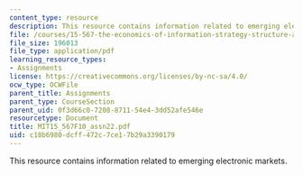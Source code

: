 ```yaml
---
content_type: resource
description: This resource contains information related to emerging electronic markets.
file: /courses/15-567-the-economics-of-information-strategy-structure-and-pricing-fall-2010/c18b6980dcff472c7ce17b29a3390179_MIT15_567F10_assn22.pdf
file_size: 196013
file_type: application/pdf
learning_resource_types:
- Assignments
license: https://creativecommons.org/licenses/by-nc-sa/4.0/
ocw_type: OCWFile
parent_title: Assignments
parent_type: CourseSection
parent_uid: 0f3d66c0-7208-8711-54e4-3dd52afe546e
resourcetype: Document
title: MIT15_567F10_assn22.pdf
uid: c18b6980-dcff-472c-7ce1-7b29a3390179
---
```

This resource contains information related to emerging electronic markets.